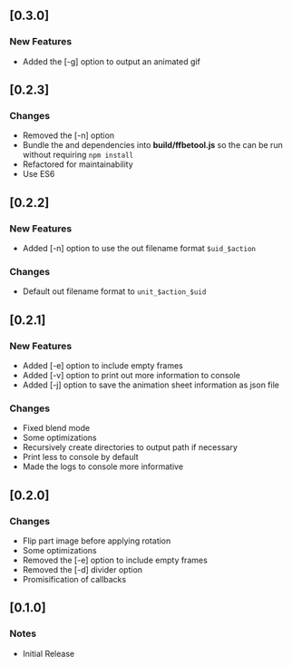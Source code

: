 ## [0.3.0]

### New Features

* Added the [-g] option to output an animated gif

## [0.2.3]

### Changes

* Removed the [-n] option
* Bundle the and dependencies into **build/ffbetool.js** so the can be run without requiring `npm install`
* Refactored for maintainability
* Use ES6

## [0.2.2]

### New Features

* Added [-n] option to use the out filename format `$uid_$action`

### Changes

* Default out filename format to `unit_$action_$uid`

## [0.2.1]

### New Features

* Added [-e] option to include empty frames
* Added [-v] option to print out more information to console
* Added [-j] option to save the animation sheet information as json file

### Changes

* Fixed blend mode
* Some optimizations
* Recursively create directories to output path if necessary
* Print less to console by default
* Made the logs to console more informative

## [0.2.0]

### Changes

* Flip part image before applying rotation
* Some optimizations
* Removed the [-e] option to include empty frames
* Removed the [-d] divider option
* Promisification of callbacks

## [0.1.0]

### Notes

* Initial Release
